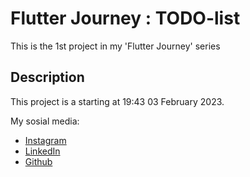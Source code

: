 # Flutter Journey : TODO-list

This is the 1st project in my 'Flutter Journey' series

## Description

This project is a starting at 19:43 03 February 2023.

My sosial media:

- [Instagram](https://www.instagram.com/gavraganteng/)
- [LinkedIn](https://www.linkedin.com/in/javier-gavra-b55998247)
- [Github](https://github.com/JavierGavra)
